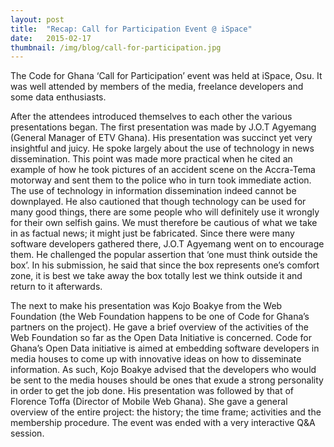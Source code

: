 ```yaml
---
layout: post 
title:  "Recap: Call for Participation Event @ iSpace"
date:   2015-02-17 
thumbnail: /img/blog/call-for-participation.jpg
---
```


The Code for Ghana ‘Call for Participation’ event was held at iSpace, Osu. It was well attended by members of the media, freelance developers and some data enthusiasts.


After the attendees introduced themselves to each other the various presentations began. The first presentation was made by J.O.T Agyemang (General Manager of ETV Ghana). His presentation was succinct yet very insightful and juicy. He spoke largely about the use of technology in news dissemination. This point was made more practical when he cited an example of how he took pictures of an accident scene on the Accra-Tema motorway and sent them to the police who in turn took immediate action. The use of technology in information dissemination indeed cannot be downplayed. He also cautioned that though technology can be used for many good things, there are some people who will definitely use it wrongly for their own selfish gains. We must therefore be cautious of what we take in as factual news; it might just be fabricated. Since there were many software developers gathered there, J.O.T Agyemang went on to encourage them. He challenged the popular assertion that ‘one must think outside the box’. In his submission, he said that since the box represents one’s comfort zone, it is best we take away the box totally lest we think outside it and return to it afterwards. 


The next to make his presentation was Kojo Boakye from the Web Foundation (the Web Foundation happens to be one of Code for Ghana’s partners on the project). He gave a brief overview of the activities of the Web Foundation so far as the Open Data Initiative is concerned. Code for Ghana’s Open Data initiative is aimed at embedding software developers in media houses to come up with innovative ideas on how to disseminate information. As such, Kojo Boakye advised that the developers who would be sent to the media houses should be ones that exude a strong personality in order to get the job done. His presentation was followed by that of Florence Toffa (Director of Mobile Web Ghana). She gave a general overview of the entire project: the history; the time frame; activities and the membership procedure. The event was ended with a very interactive Q&A session. 


